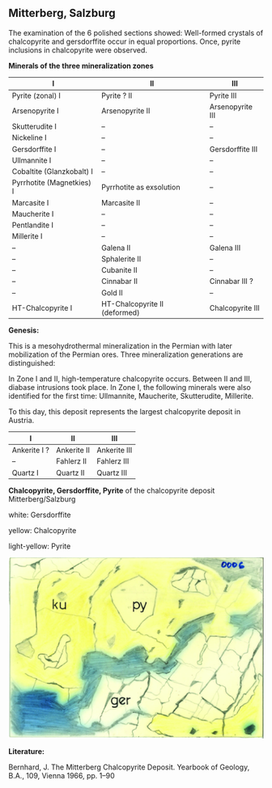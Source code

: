## Mitterberg, Salzburg

The examination of the 6 polished sections showed:
Well-formed crystals of chalcopyrite and gersdorffite occur in equal proportions. Once, pyrite inclusions in chalcopyrite were observed.

**Minerals of the three mineralization zones**

| **I**                     | **II**                        | **III**          |
| ------------------------- | ----------------------------- | ---------------- |
| Pyrite (zonal) I          | Pyrite ? II                   | Pyrite III       |
| Arsenopyrite I            | Arsenopyrite II               | Arsenopyrite III |
| Skutterudite I            | –                             | –                |
| Nickeline I               | –                             | –                |
| Gersdorffite I            | –                             | Gersdorffite III |
| Ullmannite I              | –                             | –                |
| Cobaltite (Glanzkobalt) I | –                             | –                |
| Pyrrhotite (Magnetkies) I | Pyrrhotite as exsolution      | –                |
| Marcasite I               | Marcasite II                  | –                |
| Maucherite I              | –                             | –                |
| Pentlandite I             | –                             | –                |
| Millerite I               | –                             | –                |
| –                         | Galena II                     | Galena III       |
| –                         | Sphalerite II                 | –                |
| –                         | Cubanite II                   | –                |
| –                         | Cinnabar II                   | Cinnabar III ?   |
| –                         | Gold II                       | –                |
| HT-Chalcopyrite I         | HT-Chalcopyrite II (deformed) | Chalcopyrite III |


**Genesis:**

This is a mesohydrothermal mineralization in the Permian with later mobilization of the Permian ores. Three mineralization generations are distinguished:

In Zone I and II, high-temperature chalcopyrite occurs. Between II and III, diabase intrusions took place. In Zone I, the following minerals were also identified for the first time:
Ullmannite, Maucherite, Skutterudite, Millerite.

To this day, this deposit represents the largest chalcopyrite deposit in Austria.


| **I**        | **II**      | **III**      |
| ------------ | ----------- | ------------ |
| Ankerite I ? | Ankerite II | Ankerite III |
| –            | Fahlerz II  | Fahlerz III  |
| Quartz I     | Quartz II   | Quartz III   |


**Chalcopyrite, Gersdorffite, Pyrite** of the chalcopyrite deposit Mitterberg/Salzburg


white: Gersdorffite

yellow: Chalcopyrite

light-yellow: Pyrite

![29_Mitterberg](https://github.com/DinaKlim/OD_RL_notes/blob/main/RL_notes/29_Mitterberg/29_Mitterberg.jpg)

**Literature:**

Bernhard, J. The Mitterberg Chalcopyrite Deposit. Yearbook of Geology, B.A., 109, Vienna 1966, pp. 1–90


